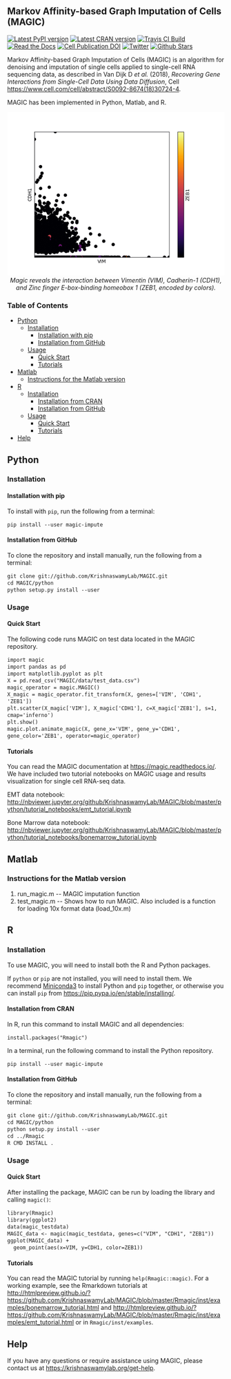 Markov Affinity-based Graph Imputation of Cells (MAGIC)
-------------------------------------------------------

[![Latest PyPI version](https://img.shields.io/pypi/v/magic-impute.svg)](https://pypi.org/project/magic-impute/)
[![Latest CRAN version](https://img.shields.io/cran/v/Rmagic.svg)](https://cran.r-project.org/package=Rmagic)
[![Travis CI Build](https://api.travis-ci.com/KrishnaswamyLab/MAGIC.svg?branch=master)](https://travis-ci.com/KrishnaswamyLab/MAGIC)
[![Read the Docs](https://img.shields.io/readthedocs/magic.svg)](https://magic.readthedocs.io/)
[![Cell Publication DOI](https://zenodo.org/badge/DOI/10.1016/j.cell.2018.05.061.svg)](https://www.cell.com/cell/abstract/S0092-8674(18)30724-4)
[![Twitter](https://img.shields.io/twitter/follow/KrishnaswamyLab.svg?style=social&label=Follow)](https://twitter.com/KrishnaswamyLab)
[![Github Stars](https://img.shields.io/github/stars/KrishnaswamyLab/MAGIC.svg?style=social&label=Stars)](https://github.com/KrishnaswamyLab/MAGIC/)

Markov Affinity-based Graph Imputation of Cells (MAGIC) is an algorithm for denoising and imputation of single cells applied to single-cell RNA sequencing data, as described in Van Dijk D *et al.* (2018), *Recovering Gene Interactions from Single-Cell Data Using Data Diffusion*, Cell <https://www.cell.com/cell/abstract/S0092-8674(18)30724-4>.

MAGIC has been implemented in Python, Matlab, and R.

<p align="center">
<img src="https://raw.githubusercontent.com/KrishnaswamyLab/MAGIC/master/magic.gif"/>
<br>
<i>Magic reveals the interaction between Vimentin (VIM), Cadherin-1 (CDH1), and Zinc finger E-box-binding homeobox 1 (ZEB1, encoded by colors).
</i>
</p>

### Table of Contents

  * [Python](#python)
     * [Installation](#installation)
        * [Installation with pip](#installation-with-pip)
        * [Installation from GitHub](#installation-from-github)
     * [Usage](#usage)
        * [Quick Start](#quick-start)
        * [Tutorials](#tutorials)
  * [Matlab](#matlab)
     * [Instructions for the Matlab version](#instructions-for-the-matlab-version)
  * [R](#r)
     * [Installation](#installation-1)
        * [Installation from CRAN](#installation-from-cran)
        * [Installation from GitHub](#installation-from-github-1)
     * [Usage](#usage-1)
        * [Quick Start](#quick-start-1)
        * [Tutorials](#tutorials-1)
  * [Help](#help)

## Python

### Installation

#### Installation with pip

To install with `pip`, run the following from a terminal:

    pip install --user magic-impute

#### Installation from GitHub

To clone the repository and install manually, run the following from a terminal:

    git clone git://github.com/KrishnaswamyLab/MAGIC.git
    cd MAGIC/python
    python setup.py install --user

### Usage

#### Quick Start

The following code runs MAGIC on test data located in the MAGIC repository.

    import magic
    import pandas as pd
    import matplotlib.pyplot as plt
    X = pd.read_csv("MAGIC/data/test_data.csv")
    magic_operator = magic.MAGIC()
    X_magic = magic_operator.fit_transform(X, genes=['VIM', 'CDH1', 'ZEB1'])
    plt.scatter(X_magic['VIM'], X_magic['CDH1'], c=X_magic['ZEB1'], s=1, cmap='inferno')
    plt.show()
    magic.plot.animate_magic(X, gene_x='VIM', gene_y='CDH1', gene_color='ZEB1', operator=magic_operator)

#### Tutorials

You can read the MAGIC documentation at https://magic.readthedocs.io/. We have included two tutorial notebooks on MAGIC usage and results visualization for single cell RNA-seq data.

EMT data notebook: http://nbviewer.jupyter.org/github/KrishnaswamyLab/MAGIC/blob/master/python/tutorial_notebooks/emt_tutorial.ipynb

Bone Marrow data notebook: http://nbviewer.jupyter.org/github/KrishnaswamyLab/MAGIC/blob/master/python/tutorial_notebooks/bonemarrow_tutorial.ipynb

## Matlab

### Instructions for the Matlab version
1. run_magic.m -- MAGIC imputation function
2. test_magic.m -- Shows how to run MAGIC. Also included is a function for loading 10x format data (load_10x.m)

## R

### Installation

To use MAGIC, you will need to install both the R and Python packages.

If `python` or `pip` are not installed, you will need to install them. We recommend
[Miniconda3](https://conda.io/miniconda.html) to install Python and `pip` together,
or otherwise you can install `pip` from https://pip.pypa.io/en/stable/installing/.

#### Installation from CRAN

In R, run this command to install MAGIC and all dependencies:

    install.packages("Rmagic")

In a terminal, run the following command to install the Python
repository.

    pip install --user magic-impute

#### Installation from GitHub

To clone the repository and install manually, run the following from a terminal:

    git clone git://github.com/KrishnaswamyLab/MAGIC.git
    cd MAGIC/python
    python setup.py install --user
    cd ../Rmagic
    R CMD INSTALL .

### Usage

#### Quick Start

After installing the package, MAGIC can be run by loading the library and calling `magic()`:

    library(Rmagic)
    library(ggplot2)
    data(magic_testdata)
    MAGIC_data <- magic(magic_testdata, genes=c("VIM", "CDH1", "ZEB1"))
    ggplot(MAGIC_data) +
      geom_point(aes(x=VIM, y=CDH1, color=ZEB1))

#### Tutorials

You can read the MAGIC tutorial by running `help(Rmagic::magic)`. For a working example, see the Rmarkdown tutorials at <http://htmlpreview.github.io/?https://github.com/KrishnaswamyLab/MAGIC/blob/master/Rmagic/inst/examples/bonemarrow_tutorial.html> and <http://htmlpreview.github.io/?https://github.com/KrishnaswamyLab/MAGIC/blob/master/Rmagic/inst/examples/emt_tutorial.html> or in `Rmagic/inst/examples`.

## Help

If you have any questions or require assistance using MAGIC, please contact us at <https://krishnaswamylab.org/get-help>.
